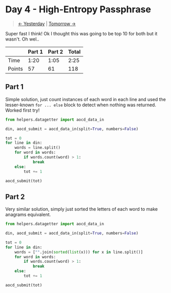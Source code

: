 # Day 4 - High-Entropy Passphrase

> [<- Yesterday](3.md) | [Tomorrow ->](5.md)

Super fast I think! Ok I thought this was going to be top 10 for both but it wasn't. Oh wel..

|        | Part 1 | Part 2 | Total |
|--------|--------|--------|-------|
| Time   | 1:20   | 1:05   | 2:25  |
| Points | 57     | 61     | 118   |

## Part 1

Simple solution, just count instances of each word in each line and used the lesser-known `for ... else` block to detect when nothing was returned. Worked first try!

```python
from helpers.datagetter import aocd_data_in

din, aocd_submit = aocd_data_in(split=True, numbers=False)

tot = 0
for line in din:
    words = line.split()
    for word in words:
        if words.count(word) > 1:
            break
    else:
        tot += 1

aocd_submit(tot)
```

## Part 2

Very similar solution, simply just sorted the letters of each word to make anagrams equivalent.

```python
from helpers.datagetter import aocd_data_in

din, aocd_submit = aocd_data_in(split=True, numbers=False)

tot = 0
for line in din:
    words = ["".join(sorted(list(x))) for x in line.split()]
    for word in words:
        if words.count(word) > 1:
            break
    else:
        tot += 1

aocd_submit(tot)
```
